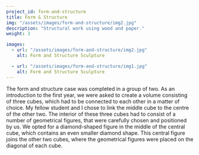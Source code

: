 ```yaml
---
project_id: form-and-structure
title: Form & Structure
img: "/assets/images/form-and-structure/img2.jpg"
description: "Structural work using wood and paper."
weight: 3

images:
  - url: "/assets/images/form-and-structure/img2.jpg"
    alt: Form and Structure Sculpture

  - url: "/assets/images/form-and-structure/img1.jpg"
    alt: Form and Structure Sculpture
---
```


The form and structure case was completed in a group of two. As an introduction to the first year, we were asked to create a volume consisting of three cubes, which had to be connected to each other in a matter of choice. My fellow student and I chose to link the middle cube to the centre of the other two. The interior of these three cubes had to consist of a number of geometrical figures, that were carefully chosen and positioned by us. We opted for a diamond-shaped figure in the middle of the central cube, which contains an even smaller diamond shape. This central figure joins the other two cubes, where the geometrical figures were placed on the diagonal of each cube.
